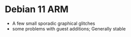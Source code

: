 # Debian 11 ARM
- A few small sporadic graphical glitches
- some problems with guest additions;
Generally stable

